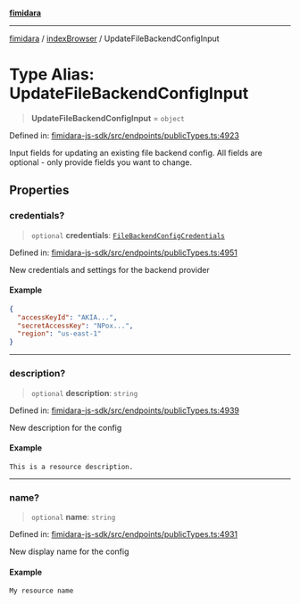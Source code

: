 [**fimidara**](../../README.md)

***

[fimidara](../../modules.md) / [indexBrowser](../README.md) / UpdateFileBackendConfigInput

# Type Alias: UpdateFileBackendConfigInput

> **UpdateFileBackendConfigInput** = `object`

Defined in: [fimidara-js-sdk/src/endpoints/publicTypes.ts:4923](https://github.com/softkave/fimidara/blob/feac071900ab8644442d355e5cb5db9df2f34600/fimidara-js-sdk/src/endpoints/publicTypes.ts#L4923)

Input fields for updating an existing file backend config. All fields are optional - only provide fields you want to change.

## Properties

### credentials?

> `optional` **credentials**: [`FileBackendConfigCredentials`](FileBackendConfigCredentials.md)

Defined in: [fimidara-js-sdk/src/endpoints/publicTypes.ts:4951](https://github.com/softkave/fimidara/blob/feac071900ab8644442d355e5cb5db9df2f34600/fimidara-js-sdk/src/endpoints/publicTypes.ts#L4951)

New credentials and settings for the backend provider

#### Example

```json
{
  "accessKeyId": "AKIA...",
  "secretAccessKey": "NPox...",
  "region": "us-east-1"
}
```

***

### description?

> `optional` **description**: `string`

Defined in: [fimidara-js-sdk/src/endpoints/publicTypes.ts:4939](https://github.com/softkave/fimidara/blob/feac071900ab8644442d355e5cb5db9df2f34600/fimidara-js-sdk/src/endpoints/publicTypes.ts#L4939)

New description for the config

#### Example

```
This is a resource description.
```

***

### name?

> `optional` **name**: `string`

Defined in: [fimidara-js-sdk/src/endpoints/publicTypes.ts:4931](https://github.com/softkave/fimidara/blob/feac071900ab8644442d355e5cb5db9df2f34600/fimidara-js-sdk/src/endpoints/publicTypes.ts#L4931)

New display name for the config

#### Example

```
My resource name
```
